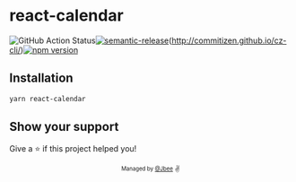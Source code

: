 # react-calendar

![GitHub Action Status](https://github.com/JaeYeopHan/react-calendar/workflows/Deploy/badge.svg)[![semantic-release](https://img.shields.io/badge/%20%20%F0%9F%93%A6%F0%9F%9A%80-semantic--release-e10079.svg)](https://github.com/semantic-release/semantic-release)(http://commitizen.github.io/cz-cli/)[![npm version](https://badge.fury.io/js/react-calendar.svg)](https://badge.fury.io/js/react-calendar)

## Installation

```sh
yarn react-calendar
```

## Show your support

Give a ⭐️ if this project helped you!

<div align="center">
  <sub>
    <sup>Managed by <a href="https://github.com/JaeYeopHan">@Jbee</a></sup>
  </sub>
  <small>✌</small>
</div>
